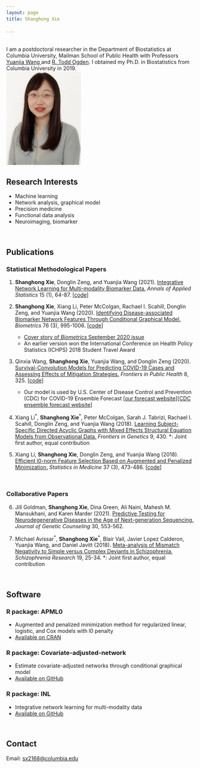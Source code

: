 ```yaml
---
layout: page
title: Shanghong Xie

---
```



<div class="container">
<div class="row">&nbsp;</div>
<div class="row">
	<div class="col-md-8">
	I am a postdoctoral researcher in the Department of Biostatistics at Columbia University, Mailman School of Public Health with Professors <a href = https://blogs.cuit.columbia.edu/yw2016/"> Yuanjia Wang </a> and <a href = "https://www.publichealth.columbia.edu/people/our-faculty/to166"> R. Todd Ogden</a>. I obtained my Ph.D. in Biostatistics from Columbia University in 2019.
	</div>
 <div class="col-md-4"><a class="thumb" href="#">
		<img src="assets/img/bio-photo.jpg" alt="Shanghong Xie" width="200" height="250"/></a>
	</div>
  </div>
</div>



## Research Interests
  * Machine learning
  * Network analysis, graphical model
  * Precision medicine
  * Functional data analysis
  * Neuroimaging, biomarker
<br/>


## Publications
### Statistical Methodological Papers
1. **Shanghong Xie**, Donglin Zeng, and Yuanjia Wang (2021). [Integrative Network Learning for Multi-modality
Biomarker Data.](https://projecteuclid.org/journals/annals-of-applied-statistics/volume-15/issue-1/Integrative-network-learning-for-multimodality-biomarker-data/10.1214/20-AOAS1382.full) *Annals of Applied Statistics* 15 (1), 64-87. [[code](https://github.com/shanghongxie/INL)]

2. **Shanghong Xie**, Xiang Li, Peter McColgan, Rachael I. Scahill, Donglin Zeng, and Yuanjia Wang (2020). [Identifying Disease-associated Biomarker Network Features Through Conditional Graphical Model.](https://onlinelibrary.wiley.com/doi/10.1111/biom.13201) *Biometrics* 76 (3), 995-1006. [[code](https://github.com/shanghongxie/Covariate-adjusted-network)]  
   * [Cover story of *Biometrics* September 2020 issue](https://onlinelibrary.wiley.com/doi/epdf/10.1111/biom.13092)
   * An earlier version won the International Conference on Health Policy Statistics (ICHPS) 2018 Student Travel Award 
 
3. Qinxia Wang, **Shanghong Xie**, Yuanjia Wang, and Donglin Zeng (2020). [Survival-Convolution Models for Predicting COVID-19 Cases and Assessing Effects of Mitigation Strategies.](https://www.frontiersin.org/articles/10.3389/fpubh.2020.00325/full) *Frontiers in Public Health* 8, 325. [[code](https://github.com/COVID19BIOSTAT/covid19_prediction)] 
   * Our model is used by U.S. Center of Disease Control and Prevention (CDC) for COVID-19 Ensemble Forecast [[our forecast website](https://github.com/COVID19BIOSTAT/covid19_prediction)][[CDC ensemble forecast website](https://www.cdc.gov/coronavirus/2019-ncov/covid-data/forecasting-us.html)] 
       <br>
       
4. Xiang Li<sup>&#42;</sup>, **Shanghong Xie**<sup>&#42;</sup>, Peter McColgan, Sarah J. Tabrizi,  Rachael I. Scahill, Donglin Zeng, and Yuanjia Wang (2018). [Learning Subject-Specific Directed Acyclic Graphs with Mixed Effects Structural Equation Models from Observational Data.](https://www.frontiersin.org/articles/10.3389/fgene.2018.00430/full) _Frontiers in Genetics_ 9, 430. *: Joint first author, equal contribution

5. Xiang Li, **Shanghong Xie**, Donglin Zeng, and Yuanjia Wang (2018). [Efficient l0-norm Feature Selection Based on Augmented and Penalized Minimization.](https://onlinelibrary.wiley.com/doi/full/10.1002/sim.7526) *Statistics in Medicine* 37 (3), 473-486. [[code](https://cran.r-project.org/web/packages/APML0/index.html)]
<br>


### Collaborative Papers
6. Jill Goldman, **Shanghong Xie**, Dina Green, Ali Naini, Mahesh M. Mansukhani, and Karen Marder (2021). [Predictive Testing for Neurodegenerative Diseases in the Age of Next-generation Sequencing.](https://onlinelibrary.wiley.com/doi/full/10.1002/jgc4.1342) *Journal of Genetic Counseling* 30, 553-562. 

6. Michael Avissar<sup>&#42;</sup>, **Shanghong Xie**<sup>&#42;</sup>, Blair Vail, Javier Lopez Calderon, Yuanjia Wang, and Daniel Javitt (2018). [Meta-analysis of Mismatch Negativity to Simple versus Complex Deviants in Schizophrenia.](https://www.sciencedirect.com/science/article/pii/S0920996417304103) _Schizophrenia Research_ 19, 25-34. *: Joint first author, equal contribution

<br/>
		
## Software
### R package: APML0
  - Augmented and penalized minimization method for regularized linear, logistic, and Cox models with l0 penalty
  - [Available on CRAN](https://cran.r-project.org/web/packages/APML0/index.html)
  
  
### R package: Covariate-adjusted-network
  - Estimate covariate-adjusted networks through conditional graphical model
  - [Available on GitHub](https://github.com/shanghongxie/Covariate-adjusted-network)
  
  
### R package: INL
  - Integrative network learning for multi-modality data  
  - [Available on GitHub](https://github.com/shanghongxie/INL)
		
<br/>
		
## Contact
Email: sx2168@columbia.edu





